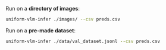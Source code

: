 Run on a **directory of images**:

```bash
uniform-vlm-infer ./images/ --csv preds.csv
```

Run on a **pre‑made dataset**:

```bash
uniform-vlm-infer ./data/val_dataset.jsonl --csv preds.csv
```
